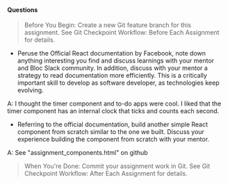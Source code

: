 #### Questions

> Before You Begin: Create a new Git feature branch for this assignment. See Git Checkpoint Workflow: Before Each Assignment for details.

* Peruse the Official React documentation by Facebook, note down anything interesting you find and discuss learnings with your mentor and Bloc Slack community. In addition, discuss with your mentor a strategy to read documentation more efficiently. This is a critically important skill to develop as software developer, as technologies keep evolving.

A: I thought the timer component and to-do apps were cool. I liked that the timer component has an internal clock  that ticks and counts each second.

* Referring to the official documentation, build another simple React component from scratch similar to the one we built. Discuss your experience building the component from scratch with your mentor.

A: See "assignment_components.html" on github

> When You're Done: Commit your assignment work in Git. See Git Checkpoint Workflow: After Each Assignment for details.
